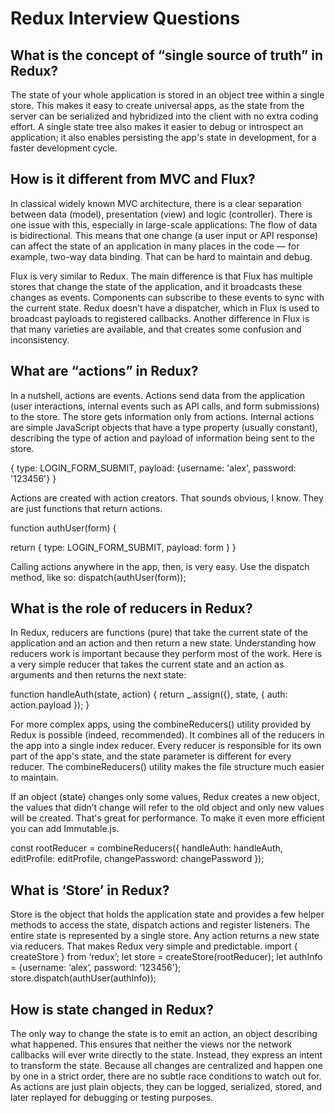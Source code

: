 # Redux Interview Questions


##  What is the concept of “single source of truth” in Redux?

The state of your whole application is stored in an object tree within a single store. This makes it easy to create universal apps, as the state from the server can be serialized and hybridized into the client with no extra coding effort. A single state tree also makes it easier to debug or introspect an application; it also enables persisting the app's state in development, for a faster development cycle.


##  How is it different from MVC and Flux?

In classical widely known MVC architecture, there is a clear separation between data (model), presentation (view) and logic (controller). There is one issue with this, especially in large-scale applications: The flow of data is bidirectional. This means that one change (a user input or API response) can affect the state of an application in many places in the code — for example, two-way data binding. That can be hard to maintain and debug.

Flux is very similar to Redux. The main difference is that Flux has multiple stores that change the state of the application, and it broadcasts these changes as events. Components can subscribe to these events to sync with the current state. Redux doesn’t have a dispatcher, which in Flux is used to broadcast payloads to registered callbacks. Another difference in Flux is that many varieties are available, and that creates some confusion and inconsistency.


## What are “actions” in Redux?

In a nutshell, actions are events. Actions send data from the application (user interactions, internal events such as API calls, and form submissions) to the store. The store gets information only from actions. Internal actions are simple JavaScript objects that have a type property (usually constant), describing the type of action and payload of information being sent to the store.



{
    type: LOGIN_FORM_SUBMIT,
    payload: {username: 'alex', password: '123456'}
}

Actions are created with action creators. That sounds obvious, I know. They are just functions that return actions.

function authUser(form) {

return {
        type: LOGIN_FORM_SUBMIT,
        payload: form
    }
}


Calling actions anywhere in the app, then, is very easy. Use the dispatch method, like so:
dispatch(authUser(form));


## What is the role of reducers in Redux? 

In Redux, reducers are functions (pure) that take the current state of the application and an action and then return a new state. Understanding how reducers work is important because they perform most of the work. Here is a very simple reducer that takes the current state and an action as arguments and then returns the next state:



function handleAuth(state, action) {
    return _.assign({}, state, {
        auth: action.payload
    });
}



For more complex apps, using the combineReducers() utility provided by Redux is possible (indeed, recommended). It combines all of the reducers in the app into a single index reducer. Every reducer is responsible for its own part of the app's state, and the state parameter is different for every reducer. The combineReducers() utility makes the file structure much easier to maintain.

If an object (state) changes only some values, Redux creates a new object, the values that didn’t change will refer to the old object and only new values will be created. That's great for performance. To make it even more efficient you can add Immutable.js.


const rootReducer = combineReducers({
    handleAuth: handleAuth,
    editProfile: editProfile,
    changePassword: changePassword
});

##  What is ‘Store’ in Redux?

Store is the object that holds the application state and provides a few helper methods to access the state, dispatch actions and register listeners. The entire state is represented by a single store. Any action returns a new state via reducers. That makes Redux very simple and predictable.
import { createStore } from ‘redux’;
let store = createStore(rootReducer);
let authInfo = {username: ‘alex’, password: ‘123456’};
store.dispatch(authUser(authInfo));

##  How is state changed in Redux? 

The only way to change the state is to emit an action, an object describing what happened. This ensures that neither the views nor the network callbacks will ever write directly to the state. Instead, they express an intent to transform the state. Because all changes are centralized and happen one by one in a strict order, there are no subtle race conditions to watch out for. As actions are just plain objects, they can be logged, serialized, stored, and later replayed for debugging or testing purposes.
